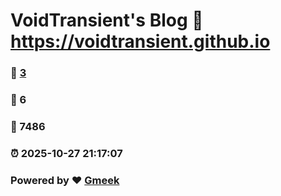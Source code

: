 # VoidTransient's Blog :link: https://voidtransient.github.io 
### :page_facing_up: [3](https://voidtransient.github.io/tag.html) 
### :speech_balloon: 6 
### :hibiscus: 7486 
### :alarm_clock: 2025-10-27 21:17:07 
### Powered by :heart: [Gmeek](https://github.com/Meekdai/Gmeek)
